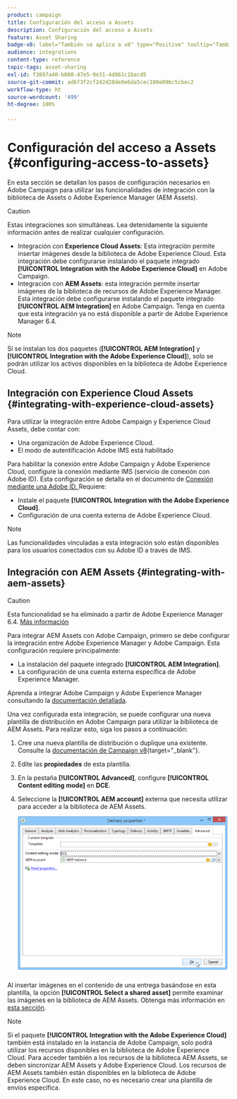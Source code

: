 ```yaml
---
product: campaign
title: Configuración del acceso a Assets
description: Configuración del acceso a Assets
feature: Asset Sharing
badge-v8: label="También se aplica a v8" type="Positive" tooltip="También se aplica a Campaign v8"
audience: integrations
content-type: reference
topic-tags: asset-sharing
exl-id: f3897a40-b080-47e5-9e31-4d861c1bacd5
source-git-commit: ad6f3f2cf242d28de9e6da5cec100e096c5cbec2
workflow-type: ht
source-wordcount: '499'
ht-degree: 100%

---
```


# Configuración del acceso a Assets {#configuring-access-to-assets}

En esta sección se detallan los pasos de configuración necesarios en Adobe Campaign para utilizar las funcionalidades de integración con la biblioteca de Assets o Adobe Experience Manager (AEM Assets).

>[!CAUTION]
>
>Estas integraciones son simultáneas. Lea detenidamente la siguiente información antes de realizar cualquier configuración.

* Integración con **Experience Cloud Assets**: Esta integración permite insertar imágenes desde la biblioteca de Adobe Experience Cloud. Esta integración debe configurarse instalando el paquete integrado **[!UICONTROL Integration with the Adobe Experience Cloud]** en Adobe Campaign.
* Integración con **AEM Assets**: esta integración permite insertar imágenes de la biblioteca de recursos de Adobe Experience Manager. Esta integración debe configurarse instalando el paquete integrado **[!UICONTROL AEM Integration]** en Adobe Campaign. Tenga en cuenta que esta integración ya no está disponible a partir de Adobe Experience Manager 6.4.

>[!NOTE]
>
>Si se instalan los dos paquetes (**[!UICONTROL AEM Integration]** y **[!UICONTROL Integration with the Adobe Experience Cloud]**), solo se podrán utilizar los activos disponibles en la biblioteca de Adobe Experience Cloud.

## Integración con Experience Cloud Assets {#integrating-with-experience-cloud-assets}

Para utilizar la integración entre Adobe Campaign y Experience Cloud Assets, debe contar con:

* Una organización de Adobe Experience Cloud.
* El modo de autentificación Adobe IMS está habilitado

Para habilitar la conexión entre Adobe Campaign y Adobe Experience Cloud, configure la conexión mediante IMS (servicio de conexión con Adobe ID). Esta configuración se detalla en el documento de [Conexión mediante una Adobe ID. ](../../integrations/using/about-adobe-id.md) Requiere:

* Instale el paquete **[!UICONTROL Integration with the Adobe Experience Cloud]**.
* Configuración de una cuenta externa de Adobe Experience Cloud.

>[!NOTE]
>
>Las funcionalidades vinculadas a esta integración solo están disponibles para los usuarios conectados con su Adobe ID a través de IMS.

## Integración con AEM Assets {#integrating-with-aem-assets}


>[!CAUTION]
>
>Esta funcionalidad se ha eliminado a partir de Adobe Experience Manager 6.4. [Más información](https://experienceleague.adobe.com/docs/experience-manager-64/release-notes/deprecated-removed-features.html?lang=es#removed-features)

Para integrar AEM Assets con Adobe Campaign, primero se debe configurar la integración entre Adobe Experience Manager y Adobe Campaign. Esta configuración requiere principalmente:

* La instalación del paquete integrado **[!UICONTROL AEM Integration]**.
* La configuración de una cuenta externa específica de Adobe Experience Manager.

Aprenda a integrar Adobe Campaign y Adobe Experience Manager consultando la [documentación detallada](../../integrations/using/about-adobe-experience-manager.md).

Una vez configurada esta integración, se puede configurar una nueva plantilla de distribución en Adobe Campaign para utilizar la biblioteca de AEM Assets. Para realizar esto, siga los pasos a continuación:

1. Cree una nueva plantilla de distribución o duplique una existente. Consulte la [documentación de Campaign v8](https://experienceleague.adobe.com/docs/campaign/campaign-v8/send/create-templates.html?lang=es){target="_blank"}.
1. Edite las **propiedades** de esta plantilla.
1. En la pestaña **[!UICONTROL Advanced]**, configure **[!UICONTROL Content editing mode]** en **DCE**.
1. Seleccione la **[!UICONTROL AEM account]** externa que necesita utilizar para acceder a la biblioteca de AEM Assets.

   ![](assets/dam_aem_assets1.png)

Al insertar imágenes en el contenido de una entrega basándose en esta plantilla, la opción **[!UICONTROL Select a shared asset]** permite examinar las imágenes en la biblioteca de AEM Assets. Obtenga más información en [esta sección](../../integrations/using/inserting-a-shared-asset.md).

>[!NOTE]
>
>Si el paquete **[!UICONTROL Integration with the Adobe Experience Cloud]** también está instalado en la instancia de Adobe Campaign, solo podrá utilizar los recursos disponibles en la biblioteca de Adobe Experience Cloud. Para acceder también a los recursos de la biblioteca AEM Assets, se deben sincronizar AEM Assets y Adobe Experience Cloud. Los recursos de AEM Assets también están disponibles en la biblioteca de Adobe Experience Cloud. En este caso, no es necesario crear una plantilla de envíos específica.
